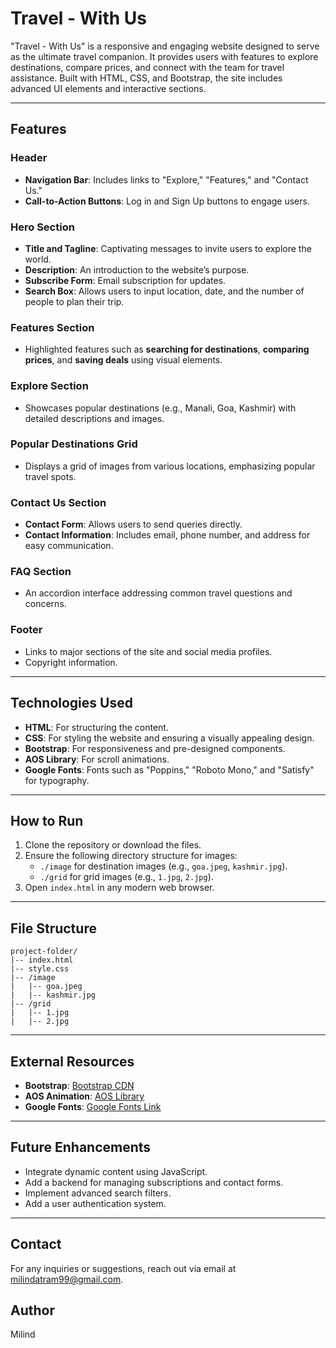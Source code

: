 # Travel - With Us

"Travel - With Us" is a responsive and engaging website designed to serve as the ultimate travel companion. It provides users with features to explore destinations, compare prices, and connect with the team for travel assistance. Built with HTML, CSS, and Bootstrap, the site includes advanced UI elements and interactive sections.

---

## Features

### Header
- **Navigation Bar**: Includes links to "Explore," "Features," and "Contact Us."
- **Call-to-Action Buttons**: Log in and Sign Up buttons to engage users.

### Hero Section
- **Title and Tagline**: Captivating messages to invite users to explore the world.
- **Description**: An introduction to the website’s purpose.
- **Subscribe Form**: Email subscription for updates.
- **Search Box**: Allows users to input location, date, and the number of people to plan their trip.

### Features Section
- Highlighted features such as **searching for destinations**, **comparing prices**, and **saving deals** using visual elements.

### Explore Section
- Showcases popular destinations (e.g., Manali, Goa, Kashmir) with detailed descriptions and images.

### Popular Destinations Grid
- Displays a grid of images from various locations, emphasizing popular travel spots.

### Contact Us Section
- **Contact Form**: Allows users to send queries directly.
- **Contact Information**: Includes email, phone number, and address for easy communication.

### FAQ Section
- An accordion interface addressing common travel questions and concerns.

### Footer
- Links to major sections of the site and social media profiles.
- Copyright information.

---

## Technologies Used

- **HTML**: For structuring the content.
- **CSS**: For styling the website and ensuring a visually appealing design.
- **Bootstrap**: For responsiveness and pre-designed components.
- **AOS Library**: For scroll animations.
- **Google Fonts**: Fonts such as "Poppins," "Roboto Mono," and "Satisfy" for typography.

---

## How to Run

1. Clone the repository or download the files.
2. Ensure the following directory structure for images:
   - `./image` for destination images (e.g., `goa.jpeg`, `kashmir.jpg`).
   - `./grid` for grid images (e.g., `1.jpg`, `2.jpg`).
3. Open `index.html` in any modern web browser.

---

## File Structure
```
project-folder/
|-- index.html
|-- style.css
|-- /image
|   |-- goa.jpeg
|   |-- kashmir.jpg
|-- /grid
|   |-- 1.jpg
|   |-- 2.jpg
```

---

## External Resources

- **Bootstrap**: [Bootstrap CDN](https://cdn.jsdelivr.net/npm/bootstrap@5.3.3/)
- **AOS Animation**: [AOS Library](https://unpkg.com/aos@2.3.1/dist/aos.css)
- **Google Fonts**: [Google Fonts Link](https://fonts.google.com/)

---

## Future Enhancements

- Integrate dynamic content using JavaScript.
- Add a backend for managing subscriptions and contact forms.
- Implement advanced search filters.
- Add a user authentication system.

---

## Contact
For any inquiries or suggestions, reach out via email at [milindatram99@gmail.com](mailto:milindatram99@gmail.com).

## Author
Milind
